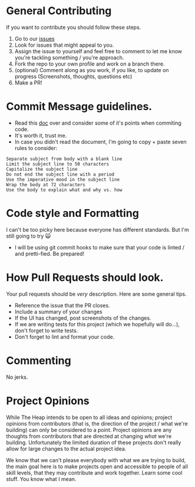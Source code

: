 # General Contributing
If you want to contribute you should follow these steps.

1. Go to our [issues](https://github.com/the-heap/penny/issues/)
2. Look for issues that might appeal to you.
3. Assign the issue to yourself and feel free to comment to let me know you're tackling something / you're approach.
4. Fork the repo to your own profile and work on a branch there.
5. (optional) Comment along as you work, if you like, to update on progress (Screenshots, thoughts, questions etc)
6. Make a PR!

# Commit Message guidelines.

- Read this [doc](https://chris.beams.io/posts/git-commit/) over and consider some of it's points when commiting code.
- It's worth it, trust me.
- In case you didn't read the document, I'm going to copy + paste seven rules to consider:

```
Separate subject from body with a blank line
Limit the subject line to 50 characters
Capitalize the subject line
Do not end the subject line with a period
Use the imperative mood in the subject line
Wrap the body at 72 characters
Use the body to explain what and why vs. how
```


# Code style and Formatting
I can't be too picky here because everyone has different standards. But I'm still going to try 🙀
- I will be using git commit hooks to make sure that your code is linted / and pretti-fied. Be prepared!

# How Pull Requests should look.

Your pull requests should be _very_ description. Here are some general tips.
- Reference the issue that the PR closes.
- Include a summary of your changes
- If the UI has changed, post screenshots of the changes.
- If we are writing tests for this project (which we hopefully will do...), don't forget to write tests.
- Don't forget to lint and format your code.


# Commenting

No jerks.

# Project Opinions

While The Heap intends to be open to all ideas and opinions; project opinions from contributors (that is, the direction of the project / what we're building) can only be considered to a point. Project opinions are any thoughts from contributors that are directed at changing _what_ we're building. Unfortunately the limited duration of these projects don't really allow for large  changes to the actual project idea.

We know that we can't please everybody with what we are trying to build, the main goal here is to make projects open and accessible to people of all skill levels, that they may contribute and work together. Learn some cool stuff. You know what I mean.